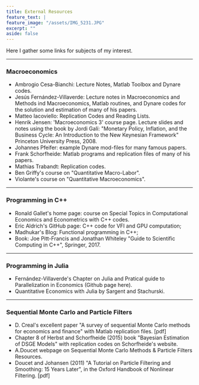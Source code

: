 ```yaml
---
title: External Resources
feature_text: |
feature_image: "/assets/IMG_5231.JPG"
excerpt: ""
aside: false
---
```


Here I gather some links for subjects of my interest.

___

### Macroeconomics

- Ambrogio Cesa-Bianchi: Lecture Notes, Matlab Toolbox and Dynare codes.
- Jesús Fernández-Villaverde: Lecture notes in Macroeconomics and Methods ind Macroeconomics, Matlab routines, and Dynare codes for the solution and estimation of many of his papers.
- Matteo Iacoviello: Replication Codes and Reading Lists.
- Henrik Jensen: 'Macroeconomics 3' course page. Lecture slides and notes using the book by Jordi Galí: "Monetary Policy, Inflation, and the Business Cycle: An Introduction to the New Keynesian Framework" Princeton University Press, 2008.  
- Johannes Pfeifer: example Dynare mod-files for many famous papers.
- Frank Schorfheide: Matlab programs and replication files of many of his papers.
- Mathias Trabandt: Replication codes.
- Ben Griffy's course on "Quantitative Macro-Labor".
- Violante's course on "Quantitative Macroeconomics".

___

### Programming in C++
- Ronald Gallet's home page: course on Special Topics in Computational Economics and Econometrics with C++ codes.
- Eric Aldrich's GitHub page: C++ code for VFI and GPU computation;
- Madhukar's Blog: Functional programming in C++;
- Book: Joe Pitt-Francis and Jonathan Whiteley "Guide to Scientific Computing in C++", Springer, 2017.

___

### Programming in Julia
- Fernández-Villaverde's Chapter on Julia and Pratical guide to Parallelization in Economics (Github page here).
- Quantitative Economics with Julia by Sargent and Stachurski.

___

### Sequential Monte Carlo and Particle Filters
- D. Creal's excellent paper "A survey of sequential Monte Carlo methods for economics and finance" with Matlab replication files. [pdf]
- Chapter 8 of Herbst and Schorfheide (2015) book "Bayesian Estimation of DSGE Models" with replication codes on Schorfheide's website.
- A.Doucet webpage on Sequential Monte Carlo Methods & Particle Filters Resources.
- Doucet and Johansen (2011) "A Tutorial on Particle Filtering and Smoothing: 15 Years Later", in the Oxford Handbook of Nonlinear Filtering. [pdf]
